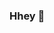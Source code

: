 ### Hhey 👋

<!--
Hello, I'm Alex. Data Analyst with expertise in data analysis and reporting, query optimization, database design, and data modelling looking to become a Data Scientist

. Querying data using SQL.
. Generate reports and perform ad-hoc data analysis using SQL.
. Developing dashboards on Tableau and Looker Studio.
. Data analysis and reporting using Google Sheets and Excel.

📚 Projects
Welcome to my portfolio, where I showcase my projects.

🛠️ Tools
Language: SQL, Python
Database: Google BigQuery, PostgreSQL, MySQL
Visualization: Tableau, Looker Studio
👋🏻 Connect with Me
Linkedin
